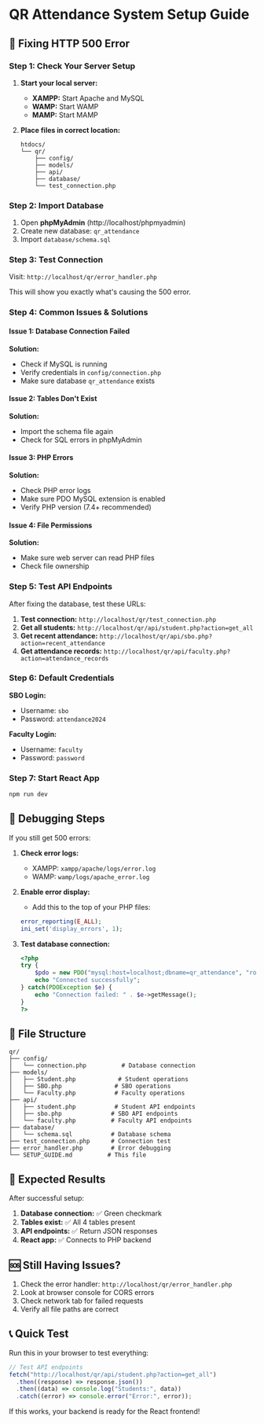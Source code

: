 # QR Attendance System Setup Guide

## 🚨 **Fixing HTTP 500 Error**

### **Step 1: Check Your Server Setup**

1. **Start your local server:**

   - **XAMPP:** Start Apache and MySQL
   - **WAMP:** Start WAMP
   - **MAMP:** Start MAMP

2. **Place files in correct location:**
   ```
   htdocs/
   └── qr/
       ├── config/
       ├── models/
       ├── api/
       ├── database/
       └── test_connection.php
   ```

### **Step 2: Import Database**

1. Open **phpMyAdmin** (http://localhost/phpmyadmin)
2. Create new database: `qr_attendance`
3. Import `database/schema.sql`

### **Step 3: Test Connection**

Visit: `http://localhost/qr/error_handler.php`

This will show you exactly what's causing the 500 error.

### **Step 4: Common Issues & Solutions**

#### **Issue 1: Database Connection Failed**

**Solution:**

- Check if MySQL is running
- Verify credentials in `config/connection.php`
- Make sure database `qr_attendance` exists

#### **Issue 2: Tables Don't Exist**

**Solution:**

- Import the schema file again
- Check for SQL errors in phpMyAdmin

#### **Issue 3: PHP Errors**

**Solution:**

- Check PHP error logs
- Make sure PDO MySQL extension is enabled
- Verify PHP version (7.4+ recommended)

#### **Issue 4: File Permissions**

**Solution:**

- Make sure web server can read PHP files
- Check file ownership

### **Step 5: Test API Endpoints**

After fixing the database, test these URLs:

1. **Test connection:** `http://localhost/qr/test_connection.php`
2. **Get all students:** `http://localhost/qr/api/student.php?action=get_all`
3. **Get recent attendance:** `http://localhost/qr/api/sbo.php?action=recent_attendance`
4. **Get attendance records:** `http://localhost/qr/api/faculty.php?action=attendance_records`

### **Step 6: Default Credentials**

**SBO Login:**

- Username: `sbo`
- Password: `attendance2024`

**Faculty Login:**

- Username: `faculty`
- Password: `password`

### **Step 7: Start React App**

```bash
npm run dev
```

## 🔧 **Debugging Steps**

If you still get 500 errors:

1. **Check error logs:**

   - XAMPP: `xampp/apache/logs/error.log`
   - WAMP: `wamp/logs/apache_error.log`

2. **Enable error display:**

   - Add this to the top of your PHP files:

   ```php
   error_reporting(E_ALL);
   ini_set('display_errors', 1);
   ```

3. **Test database connection:**
   ```php
   <?php
   try {
       $pdo = new PDO("mysql:host=localhost;dbname=qr_attendance", "root", "");
       echo "Connected successfully";
   } catch(PDOException $e) {
       echo "Connection failed: " . $e->getMessage();
   }
   ?>
   ```

## 📁 **File Structure**

```
qr/
├── config/
│   └── connection.php          # Database connection
├── models/
│   ├── Student.php            # Student operations
│   ├── SBO.php               # SBO operations
│   └── Faculty.php           # Faculty operations
├── api/
│   ├── student.php           # Student API endpoints
│   ├── sbo.php              # SBO API endpoints
│   └── faculty.php          # Faculty API endpoints
├── database/
│   └── schema.sql           # Database schema
├── test_connection.php      # Connection test
├── error_handler.php        # Error debugging
└── SETUP_GUIDE.md          # This file
```

## 🎯 **Expected Results**

After successful setup:

1. **Database connection:** ✅ Green checkmark
2. **Tables exist:** ✅ All 4 tables present
3. **API endpoints:** ✅ Return JSON responses
4. **React app:** ✅ Connects to PHP backend

## 🆘 **Still Having Issues?**

1. Check the error handler: `http://localhost/qr/error_handler.php`
2. Look at browser console for CORS errors
3. Check network tab for failed requests
4. Verify all file paths are correct

## 📞 **Quick Test**

Run this in your browser to test everything:

```javascript
// Test API endpoints
fetch("http://localhost/qr/api/student.php?action=get_all")
  .then((response) => response.json())
  .then((data) => console.log("Students:", data))
  .catch((error) => console.error("Error:", error));
```

If this works, your backend is ready for the React frontend!
